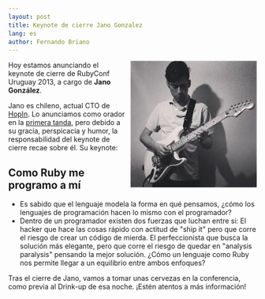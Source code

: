 ```yaml
---
layout: post
title: Keynote de cierre Jano Gonzalez
lang: es
author: Fernando Briano
---
```

<img src="/media/img/speakers/jano-gonzalez-keynote.jpg" style="float:right; margin-left: 10px;" alt="Jano González"/>Hoy estamos anunciando el keynote de cierre de RubyConf Uruguay 2013, a cargo de **Jano González**.

Jano es chileno, actual CTO de [HopIn](http://hop.in/). Lo anunciamos como orador en la [primera tanda](), pero debido a su gracia, perspicacia y humor, la responsabilidad del keynote de cierre recae sobre él. Su keynote:

## Como Ruby me programo a mí

* Es sabido que el lenguaje modela la forma en qué pensamos, ¿cómo los lenguajes de programación hacen lo mismo con el programador?
* Dentro de un programador existen dos fuerzas que luchan entre si: El hacker que hace las cosas rápido con actitud de "ship it" pero que corre el riesgo de crear un código de mierda. El perfeccionista que busca la solución más elegante, pero que corre el riesgo de quedar en "analysis paralysis" pensando la mejor solución. ¿Cómo un lenguaje como Ruby nos permite llegar a un equilibrio entre ambos enfoques?

Tras el cierre de Jano, vamos a tomar unas cervezas en la conferencia, como previa al Drink-up de esa noche. ¡Estén atentos a más información!
